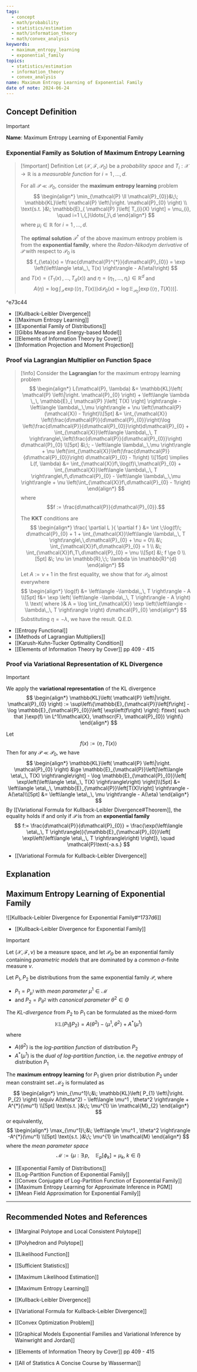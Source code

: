 ```yaml
---
tags:
  - concept
  - math/probability
  - statistics/estimation
  - math/information_theory
  - math/convex_analysis
keywords:
  - maximum_entropy_learning
  - exponential_family
topics:
  - statistics/estimation
  - information_theory
  - convex_analysis
name: Maximum Entropy Learning of Exponential Family
date of note: 2024-06-24
---
```


## Concept Definition

>[!important]
>**Name**: Maximum Entropy Learning of Exponential Family

### Exponential Family as Solution of Maximum Entropy Learning 

>[!important] Definition
>Let $(\mathcal{X}, \mathscr{F}, \mathcal{P}_{0})$ be a *probability space* and $T_{i}: \mathcal{X} \to \mathbb{R}$ is a *measurable function* for $i=1 \,{,}\ldots{,}\,d$. 
>
>For all $\mathcal{P} \ll \mathcal{P}_{0}$, consider the **maximum entropy learning** problem
>$$
>\begin{align*}
> \min_{\mathcal{P} \ll \mathcal{P}_{0}}&\;\; \mathbb{KL}\left( \mathcal{P} \left\|\right. \mathcal{P}_{0} \right) \\
> \text{s.t. }&\; \mathbb{E}_{ \mathcal{P} }\left[  T_{i}(X) \right] = \mu_{i}, \quad i=1 \,{,}\ldots{,}\,d
>\end{align*}
>$$
>where $\mu_{i} \in \mathbb{R}$ for  $i=1 \,{,}\ldots{,}\,d$.
>
>The **optimal solution** $\mathcal{P}^{*}$ of the above maximum entropy problem is from the **exponential family**, where the *Radon-Nikodym derivative* of $\mathcal{P}$ with respect to $\mathcal{P}_{0}$ is
>$$
> f_{\eta}(x) = \frac{d\mathcal{P}^{*}}{d\mathcal{P}_{0}} = \exp \left(\left\langle  \eta\,,\, T(x) \right\rangle - A(\eta)\right)
>$$
>and $T(x) = (T_{1}(x) \,{,}\ldots{,}\,T_{d}(x))$ and $\eta = (\eta_{1} \,{,}\ldots{,}\,\eta_{i}) \in \mathbb{R}^d$ and 
>$$A(\eta) = \log \int_{\mathcal{X}} \exp \left(\left\langle  \eta\,,\, T(x) \right\rangle \right)d\mathcal{P}_{0}(x)  = \log \mathbb{E}_{ \mathcal{P}_{0} }\left[ \exp \left(\left\langle  \eta\,,\, T(X) \right\rangle\right) \right].$$

^e73c44

- [[Kullback-Leibler Divergence]]
- [[Maximum Entropy Learning]]
- [[Exponential Family of Distributions]]
- [[Gibbs Measure and Energy-based Model]]
- [[Elements of Information Theory by Cover]]
- [[Information Projection and Moment Projection]]

### Proof via Lagrangian Multiplier on Function Space

>[!info]
>Consider the **Lagrangian** for the maximum entropy learning problem
>$$
>\begin{align*}
> L(\mathcal{P}, \lambda) &=   \mathbb{KL}\left( \mathcal{P} \left\|\right. \mathcal{P}_{0} \right)    + \left\langle  \lambda \,,\, \mathbb{E}_{ \mathcal{P} }\left[  T(X) \right] \right\rangle - \left\langle  \lambda\,,\,\mu \right\rangle + \nu \left(\mathcal{P}(\mathcal{X}) - 1\right)\\[5pt]
>  &= \int_{\mathcal{X}} \left(\frac{d\mathcal{P}}{d\mathcal{P}_{0}}\right)\log \left(\frac{d\mathcal{P}}{d\mathcal{P}_{0}}\right)d\mathcal{P}_{0} + \int_{\mathcal{X}}\left\langle  \lambda\,,\, T \right\rangle\,\left(\frac{d\mathcal{P}}{d\mathcal{P}_{0}}\right) d\mathcal{P}_{0} \\[5pt]
>  &\;\; - \left\langle  \lambda\,,\,\mu \right\rangle + \nu \left(\int_{\mathcal{X}}\left(\frac{d\mathcal{P}}{d\mathcal{P}_{0}}\right) d\mathcal{P}_{0} - 1\right) \\[15pt]
>  \implies L(f, \lambda) &= \int_{\mathcal{X}}f\,\log(f)\,\mathcal{P}_{0} + \int_{\mathcal{X}}\left\langle \lambda\,,\, T \right\rangle\,f\,d\mathcal{P}_{0} - \left\langle  \lambda\,,\,\mu \right\rangle + \nu \left(\int_{\mathcal{X}}f\,d\mathcal{P}_{0} - 1\right)
>\end{align*}
>$$
>where 
>$$f := \frac{d\mathcal{P}}{d\mathcal{P}_{0}}.$$
>
>The **KKT** conditions are 
>$$
>\begin{align*}
> \frac{ \partial L }{ \partial f } &= \int \;\log(f)\; d\mathcal{P}_{0} + 1 + \int_{\mathcal{X}}\left\langle \lambda\,,\, T \right\rangle\,\,d\mathcal{P}_{0} + \nu = 0\\
> &\; \int_{\mathcal{X}}f\,d\mathcal{P}_{0} = 1 \\
> &\; \int_{\mathcal{X}}f\,T\,d\mathcal{P}_{0} = \mu \\[5pt]
> &\; f \ge 0 \\[5pt]
> &\; \nu \in \mathbb{R},\;\; \lambda \in \mathbb{R}^{d}
>\end{align*}
>$$
>Let $A := \nu + 1$ in the first equality, we show that for $\mathcal{P}_{0}$ almost everywhere 
>$$
>\begin{align*}
>\log(f) &= \left\langle -\lambda\,,\, T \right\rangle - A \\[5pt]
> f&= \exp \left( \left\langle -\lambda\,,\, T \right\rangle - A \right) \\
> \text{ where }& A = \log \int_{\mathcal{X}} \exp \left(\left\langle -\lambda\,,\, T \right\rangle \right) d\mathcal{P}_{0}
>\end{align*}
>$$
>Substituting $\eta = - \lambda$, we have the result. Q.E.D.

- [[Entropy Functional]]
- [[Methods of Lagrangian Multipliers]]
- [[Karush-Kuhn-Tucker Optimality Condition]]
- [[Elements of Information Theory by Cover]] pp 409 - 415

### Proof via Variational Representation of KL Divergence

>[!important] 
>We apply the **variational representation** of the KL divergence
>$$
>\begin{align*}
>\mathbb{KL}\left( \mathcal{P} \left\|\right. \mathcal{P}_{0} \right) := \sup\left\{\mathbb{E}_{\mathcal{P}}\left[f\right] - \log \mathbb{E}_{\mathcal{P}_{0}}\left[ \exp\left(f\right) \right]: f\text{ such that }\exp(f) \in  L^1(\mathcal{X}, \mathscr{F}, \mathcal{P}_{0})  \right\}
\end{align*}
>$$
>
>Let $$f(x) := \left\langle  \eta\,,\, T(x)   \right\rangle$$   Then for any $\mathcal{P} \ll \mathcal{P}_{0}$, we have 
>$$
>\begin{align*}
>\mathbb{KL}\left( \mathcal{P} \left\|\right. \mathcal{P}_{0} \right) &\ge \mathbb{E}_{\mathcal{P}}\left[\left\langle  \eta\,,\, T(X) \right\rangle\right] - \log \mathbb{E}_{\mathcal{P}_{0}}\left[ \exp\left(\left\langle  \eta\,,\, T(X)   \right\rangle\right) \right]\\[5pt]
>&= \left\langle  \eta\,,\, \mathbb{E}_{\mathcal{P}}\left[T(X)\right] \right\rangle - A(\eta)\\[5pt]
>&= \left\langle  \eta\,,\, \mu \right\rangle - A(\eta)
>\end{align*}
>$$
>By  [[Variational Formula for Kullback-Leibler Divergence#Theorem]], the equality holds if and only if $\mathcal{P}$ is from an **exponential family**
>$$
>f:= \frac{d\mathcal{P}}{d\mathcal{P}_{0}} = \frac{\exp(\left\langle  \eta\,,\, T   \right\rangle)}{\mathbb{E}_{\mathcal{P}_{0}}\left[ \exp\left(\left\langle  \eta\,,\, T   \right\rangle\right) \right]}, \quad \mathcal{P}\text{-a.s.} 
>$$

- [[Variational Formula for Kullback-Leibler Divergence]]



## Explanation




## Maximum Entropy Learning of Exponential Family 

![[Kullback-Leibler Divergence for Exponential Family#^1737d6]]

- [[Kullback-Leibler Divergence for Exponential Family]]

>[!important]
>Let $(\mathcal{X}, \mathscr{F}, \nu)$ be a measure space, and let $\mathscr{P}_{\Theta}$ be an exponential family containing *parametric models* that are dominated by a *common* $\sigma$-finite measure $\nu$. 
>
>Let $P_{1}, P_{2}$ be distributions from the same exponential family $\mathscr{P}$, where 
>- $P_{1} = P_{\mu^1}$ with *mean parameter* $\mu^1\in \mathcal{M}$
>- and $P_{2} = P_{\theta^2}$ with *canonical parameter* $\theta^{2} \in \Theta$
>
>The *KL-divergence* from $P_{2}$ to $P_{1}$ can be formulated as the mixed-form 
>$$
>\mathbb{KL}\left( P_{1} \left\|\right. P_{2} \right) = A(\theta^2) - \left\langle \mu^1 , \theta^2 \right\rangle + A^{*}(\mu^1)
>$$ 
>where
>- $A(\theta^2)$ is the *log-partition function* of distribution $P_{2}$
>- $A^{*}(\mu^1)$ is the *dual of log-partition function*, i.e. the *negative entropy* of distribution $P_{1}$
>  
>The **maximum entropy learning** for $P_{1}$ given prior distribution $P_{2}$ under mean constraint set $\mathcal{M}_{2}$ is formulated as 
>$$
>\begin{align*}
> \min_{\mu^1}\;&\; \mathbb{KL}\left( P_{1} \left\|\right. P_{2} \right) \equiv A(\theta^2) - \left\langle \mu^1 , \theta^2 \right\rangle + A^{*}(\mu^1) \\[5pt]
> \text{s.t. }&\;\; \mu^{1} \in \mathcal{M}_{2} 
>\end{align*}
>$$
>or equivalently,
>$$
>\begin{align*}
> \max_{\mu^1}\;&\; \left\langle \mu^1 , \theta^2 \right\rangle -A^{*}(\mu^1) \\[5pt]
> \text{s.t. }&\;\; \mu^{1} \in \mathcal{M} 
>\end{align*}
>$$
>where the *mean parameter space*
>$$
>\mathcal{M} := \left\{ \mu: \exists\,p,\quad \mathbb{E}_{p}\left[  \phi_{k}\right] = \mu_{k},\; k\in I  \right\} 
>$$

- [[Exponential Family of Distributions]]
- [[Log-Partition Function of Exponential Family]]
- [[Convex Conjugate of Log-Partition Function of Exponential Family]]
- [[Maximum Entropy Learning for Approximate Inference in PGM]]
- [[Mean Field Approximation for Exponential Family]]


-----------
##  Recommended Notes and References

- [[Marginal Polytope and Local Consistent Polytope]]
- [[Polyhedron and Polytope]]




- [[Likelihood Function]]
- [[Sufficient Statistics]]


- [[Maximum Likelihood Estimation]]
- [[Maximum Entropy Learning]]

- [[Kullback-Leibler Divergence]]
- [[Variational Formula for Kullback-Leibler Divergence]]

- [[Convex Optimization Problem]]


- [[Graphical Models Exponential Families and Variational Inference by Wainwright and Jordan]]
- [[Elements of Information Theory by Cover]] pp 409 - 415
- [[All of Statistics A Concise Course by Wasserman]]

